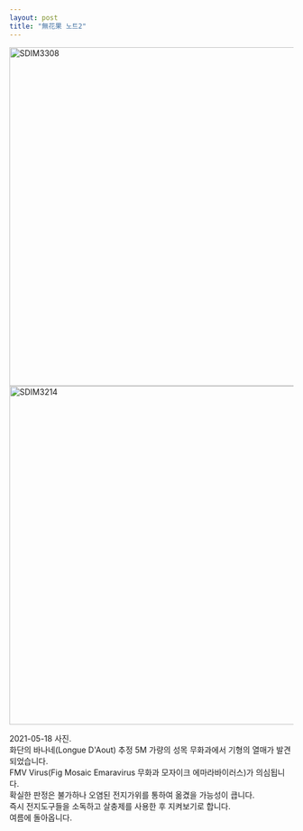 ```yaml
---
layout: post
title: "無花果 노트2"
---
```


<img width="600px" alt="SDIM3308" src="https://user-images.githubusercontent.com/81041256/131774216-deb17d73-e7b3-41f0-ac0d-ad8e6002202d.jpg">

<img width="600px" alt="SDIM3214" src="https://user-images.githubusercontent.com/81041256/131774237-2f0efa3a-0ee7-425c-8822-8acdfd0089ab.jpg">

2021-05-18 사진. <br/>
화단의 바나네(Longue D'Aout) 추정 5M 가량의 성목 무화과에서 기형의 열매가 발견되었습니다. <br/>
FMV Virus(Fig Mosaic Emaravirus 무화과 모자이크 에마라바이러스)가 의심됩니다. <br/>
확실한 판정은 불가하나 오염된 전지가위를 통하여 옮겼을 가능성이 큽니다. <br/>
즉시 전지도구들을 소독하고 살충제를 사용한 후 지켜보기로 합니다. <br/>
여름에 돌아옵니다.
